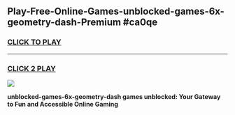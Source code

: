 
## Play-Free-Online-Games-unblocked-games-6x-geometry-dash-Premium #ca0qe
<h3>
<a href="https://premium.freeplayer.one?title=unblocked-games-6x-geometry-dash&ref=8M">CLICK TO PLAY</a></h3>
<hr>

<h3>
<a href="https://premium.freeplayer.one?title=unblocked-games-6x-geometry-dash&ref=8M">CLICK 2 PLAY</a>
  
</h3>

<a href="https://premium.freeplayer.one?title=unblocked-games-6x-geometry-dash&ref=8M"><img src="https://clearcache.store/games.png"></a>


**unblocked-games-6x-geometry-dash games unblocked: Your Gateway to Fun and Accessible Online Gaming**
